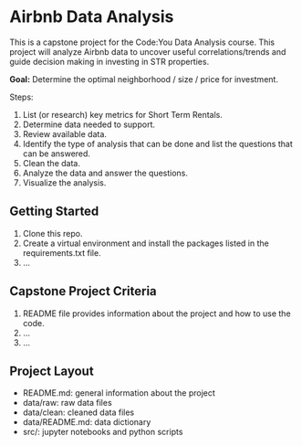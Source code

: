# Airbnb Data Analysis

This is a capstone project for the Code:You Data Analysis course. This project 
will analyze Airbnb data to uncover useful correlations/trends and guide 
decision making in investing in STR properties.

**Goal:**
Determine the optimal neighborhood / size / price for investment.

Steps:
1. List (or research) key metrics for Short Term Rentals.
2. Determine data needed to support.
3. Review available data.
4. Identify the type of analysis that can be done and list the questions that can be answered.
5. Clean the data.
6. Analyze the data and answer the questions.
7. Visualize the analysis.

## Getting Started

1. Clone this repo.
2. Create a virtual environment and install the packages listed in the requirements.txt file.
3. ...



## Capstone Project Criteria

1. README file provides information about the project and how to use the code.
2. ...
3. ...

## Project Layout

- README.md: general information about the project
- data/raw: raw data files
- data/clean: cleaned data files
- data/README.md: data dictionary
- src/: jupyter notebooks and python scripts